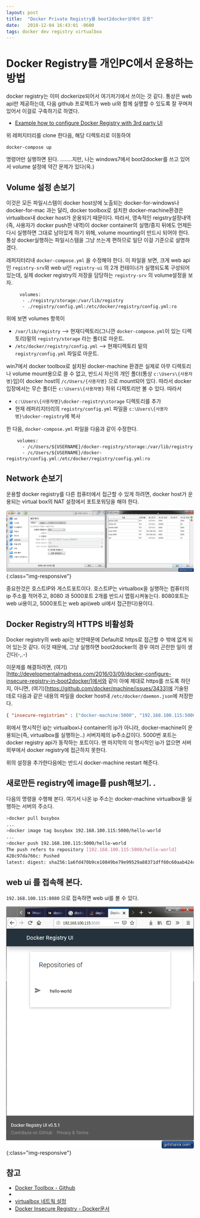 ```yaml
---
layout: post
title:  "Docker Private Registry를 boot2docker상에서 운용"
date:   2018-12-04 16:43:01 -0600
tags: docker dev registry virtualbox 
---
```


# Docker Registry를 개인PC에서 운용하는 방법

docker registry는 이미 dockerize되어서 여기저기에서 쓰이는 것 같다. 통상은 web api만 제공하는데, 다음 github 프로젝트가 web ui와 함께 실행할 수 있도록 
잘 꾸며져 있어서 이걸로 구축하기로 하였다.

  - [Example how to configure Docker Registry with 3rd party UI](https://github.com/slydeveloper/docker-registry-joxit-ui-compose)

위 레퍼지터리를 clone 한다음, 해당 디렉토리로 이동하여 

```
docker-compose up
```

명령어만 실행하면 된다. ........지만,  나는 windows7에서 boot2docker를 쓰고 있어서 volume 설정에 약간 문제가 있다(윽.)

## Volume 설정 손보기 

이것은 모든 파일시스템이 docker host상에 노출되는 docker-for-windows나 docker-for-mac 과는 달리, docker toolbox로 설치한 docker-machine환경은 virtualbox내 docker host가 운용되기 때문이다. 
따라서, 영속적인 reigstry설정내역(즉, 사용자가 docker push한 내역)이 docker container의 실행/중지 뒤에도 언제든 다시 실행하면 그대로 남아있게 하기 위해, 
volume mounting이 반드시 되어야 한다. 통상 docker실행하는 파일시스템을 그냥 쓰는게 편하므로 일단 이걸 기준으로 설명하겠다.

레퍼지터리내 `docker-compose.yml` 을 수정해야 한다. 이 파일을 보면, 크게 web api인 `registry-srv`와 web ui인 `registry-ui` 의 2개 컨테이너가 실행되도록 구성되어 있는데, 
실제 docker registry의 저장을 담당하는 `registry-srv` 의 volume설정을 보자.

```
     volumes:
      - ./registry/storage:/var/lib/registry
      - ./registry/config.yml:/etc/docker/registry/config.yml:ro
```

위에 보면 volumes 항목이 

  - `/var/lib/registry` --> 현재디렉토리(그니깐 `docker-compose.yml`이 있는 디렉토리)밑의 `registry/storage` 라는 폴더로 마운트.
  - `/etc/docker/registry/config.yml` --> 현재디렉토리 밑의 `registry/config.yml` 파일로 마운트.

win7에서 docker toolbox로 설치된 docker-machine 환경은 실제로 아무 디렉토리나 volume mount용으로 쓸 수 없고, 반드시 자신의 개인 폴더(통상 `c:\Users\{사용자명}`임)이 docker host의 `/c/Users/{사용자명}` 으로 mount되어 있다. 따라서 docker 입장에서는 무슨 폴더든 `c:\Users\{사용자명}` 하위 디렉토리만 볼 수 있다. 
따라서 

  - `c:\Users\{사용자명}\docker-registry\storage` 디렉토리를 추가
  - 현재 레퍼리지터리의 `registry/config.yml` 파일을 `c:\Users\{사용자명}\docker-registry`에 복사

한 다음, `docker-compose.yml` 파일을 다음과 같이 수정한다.

```
    volumes:
      - /c/Users/${USERNAME}/docker-registry/storage:/var/lib/registry
      - /c/Users/${USERNAME}/docker-registry/config.yml:/etc/docker/registry/config.yml:ro
```

## Network 손보기 

운용할 docker registry를 다른 컴퓨터에서 접근할 수 있게 하려면, docker host가 운용되는 virtual box의 NAT 설정에서 포트포워딩을 해야 한다.

![VirtualBox내 docker host인 'default'의 네트워크 설정변경](/img/2018-12-04-virtualbox-설정화면.png){:class="img-responsive"}

중요한것은 호스트IP와 게스트포트이다. 호스트IP는 virtualbox을 실행하는 컴퓨터의 ip 주소를 적어주고, 8080 과 5000포트 2개를 반드시 맵핑시켜놓는다.
8080포트는 web ui용이고, 5000포트는 web api(web ui에서 접근한다)용이다. 

## Docker Registry의 HTTPS 비활성화

Docker registry의 web api는 보안때문에 Default로 https로 접근할 수 밖에 없게 되어 있는것 같다. 이것 때문에, 그냥 실행하면 boot2docker의 경우 여러 곤란한 일이 생긴다(-,.-)

이문제를 해결하려면, (여기)[http://developmentalmadness.com/2016/03/09/docker-configure-insecure-registry-in-boot2docker/]에서와 같이 아예 제대로 https를 쓰도록 
하던지, 아니면, (여기)[https://github.com/docker/machine/issues/3433]에 기술된 데로 다음과 같은 내용의 파일을 docker host내 `/etc/docker/daemon.json`에
저장한다.

```json
{ "insecure-registries" : ["docker-machine:5000", "192.168.100.115:5000"] }
```

위에서 명시적인 ip는 virtualbox나 container의 ip가 아니라, docker-machine이 운용되는(즉, virtualbox를 실행하는..) 서버자체의 ip주소값이다. 5000번 포트는 docker registry api가 동작하는 포트이다. 
맨 마지막의 이 명시적인 ip가 없으면 서버외부에서 docker registry에 접근하지 못한다.

위의 설정을 추가한다음에는 반드시 docker-machine restart 해준다.

## 새로만든 registry에 image를 push해보기. .


다음의 명령을 수행해 본다. 여기서 나온 ip 주소는 docker-machine virtualbox을 실행하는 서버의 주소다.

```sh
>docker pull busybox
...
>docker image tag busybox 192.168.100.115:5000/hello-world
...
>docker push 192.168.100.115:5000/hello-world
The push refers to repository [192.168.100.115:5000/hello-world]
428c97da766c: Pushed
latest: digest: sha256:1a6fd470b9ce10849be79e99529a88371dff60c60aab424c077007f6979b4812 size: 524
```

## web ui 를 접속해 본다. 

`192.168.100.115:8080` 으로 접속하면 web ui를 볼 수 있다. 

![web ui 화면](/img/firefox_2018-12-05_11-28-19.png){:class="img-responsive"}


## 참고
 
 - [Docker Toolbox - Github](https://github.com/docker/toolbox)
 - [Docker Registry+UI 구축예제 프로젝트 - Github]:(https://github.com/slydeveloper/docker-registry-joxit-ui-compose)
 - [virtualbox 네트웍 설정](https://www.jhipster.tech/tips/020_tip_using_docker_containers_as_localhost_on_mac_and_windows.html)
 - [Docker Insecure Registry - Docker문서](https://docs.docker.com/registry/insecure)


